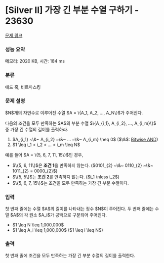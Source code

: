 # [Silver II] 가장 긴 부분 수열 구하기 - 23630 

[문제 링크](https://www.acmicpc.net/problem/23630) 

### 성능 요약

메모리: 2020 KB, 시간: 184 ms

### 분류

애드 혹, 비트마스킹

### 문제 설명

<p>$N$개의 자연수로 이루어진 수열 $A = \{A_1, A_2, …, A_N\}$가 주어진다.</p>

<p>다음의 조건을 모두 만족하는 $A$의 부분 수열 $\{A_{i_1}, A_{i_2}, ..., A_{i_m}\}$ 중 가장 긴 수열의 길이를 출력하라.</p>

<ol>
	<li>$A_{i_1} ~\&~ A_{i_2} ~\&~ … ~\&~ A_{i_m} \neq 0$ ($\&$: <a href="https://www.acmicpc.net/problem/23042#hint">Bitwise AND</a>)</li>
	<li>$1 \leq i_1 < i_2  < … < i_m \leq N$</li>
</ol>

<p>예를 들어 $A = \{5, 6, 7, 11, 15\}$인 경우,</p>

<ul>
	<li>$\{5, 6, 11\}$은 <strong>조건 1</strong>을 만족하지 않는다. ($0101_{2} ~\&~ 0110_{2} ~\&~ 1011_{2} = 0000_{2}$)</li>
	<li>$\{5, 5\}$는 <strong>조건 2</strong>를 만족하지 않는다. ($i_1 \nless i_2$)</li>
	<li>$\{5, 6, 7, 15\}$는 조건을 모두 만족하는 가장 긴 부분 수열이다.</li>
</ul>

### 입력 

 <p>첫 번째 줄에는 수열 $A$의 길이를 나타내는 정수 $N$이 주어진다. 두 번째 줄에는 수열 $A$의 각 원소 $A_i$가 공백으로 구분되어 주어진다.</p>

<ul>
	<li>$1 \leq N \leq 1,000,000$</li>
	<li>$1 \leq A_i \leq 1,000,000$ ($1 \leq i \leq N$)</li>
</ul>

### 출력 

 <p>첫 번째 줄에 조건을 모두 만족하는 가장 긴 부분 수열의 길이를 출력한다.</p>

